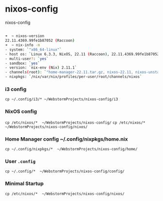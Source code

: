 # nixos-config
nixos-config

##
```bash
➜  ~ nixos-version
22.11.4369.99fe1b87052 (Raccoon)
➜  ~ nix-info -m
- system: `"x86_64-linux"`
- host os: `Linux 6.3.3, NixOS, 22.11 (Raccoon), 22.11.4369.99fe1b87052`
- multi-user?: `yes`
- sandbox: `yes`
- version: `nix-env (Nix) 2.11.1`
- channels(root): `"home-manager-22.11.tar.gz, nixos-22.11, nixos-unstable"`
- nixpkgs: `/nix/var/nix/profiles/per-user/root/channels/nixos`

```
### i3 config
`cp ~/.config/i3/* ~/WebstormProjects/nixos-config/i3`

### NixOS config
`cp /etc/nixos/*  ~/WebstormProjects/nixos-config/`
`cp /etc/nixos/*  ~/WebstormProjects/nixos-config/nixos/`

### Home Manager config ~/.config/nixpkgs/home.nix
`cp ~/.config/nixpkgs/*  ~/WebstormProjects/nixos-config/home/`

### User `.config`
`cp ~/.config/*  ~/WebstormProjects/nixos-config/config/`


### Minimal Startup
`cp /etc/nixos/*  ~/WebstormProjects/nixos-config/nixos/`